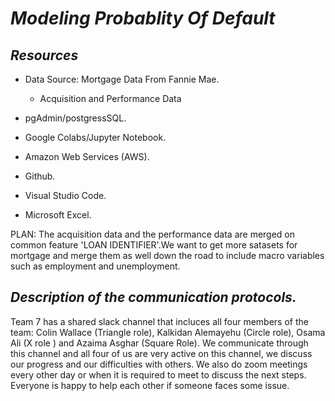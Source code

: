 # *Modeling Probablity Of Default*

## *Resources*

* Data Source: Mortgage Data From Fannie Mae.

    * Acquisition and Performance Data

* pgAdmin/postgressSQL.
* Google Colabs/Jupyter Notebook.
* Amazon Web Services (AWS).
* Github.
* Visual Studio Code.
* Microsoft Excel.

PLAN: The acquisition data and the performance data are merged on common feature 'LOAN IDENTIFIER'.We want to get more satasets for mortgage and merge them as well down the road to include macro variables such as employment and unemployment.

## *Description of the communication protocols.*

Team 7 has a shared slack channel that incluces all four members of the team: Colin Wallace (Triangle role), Kalkidan Alemayehu (Circle role), Osama Ali (X role ) and Azaima Asghar (Square Role). We communicate through this channel and all four of us are very active on this channel, we discuss our progress and our difficulties with others. We also do zoom meetings every other day or when it is required to meet to discuss the next steps. Everyone is happy to help each other if someone faces some issue. 